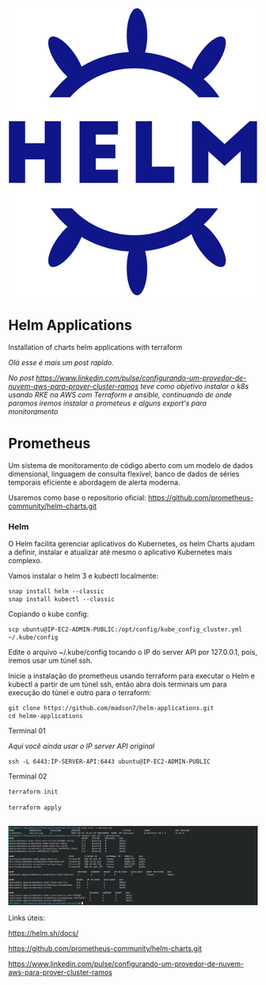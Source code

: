 ![get nodes](./img/helm.svg)
# Helm Applications
Installation of charts helm applications with terraform

*Olá esse é mais um post rapido.*

*No post https://www.linkedin.com/pulse/configurando-um-provedor-de-nuvem-aws-para-prover-cluster-ramos teve como objetivo instalar o k8s usando RKE na AWS com Terraform e ansible, continuando de onde paramos iremos instalar o prometeus e alguns export's para monitoramento*

# Prometheus

Um sistema de monitoramento de código aberto com um modelo de dados dimensional, linguagem de consulta flexível, banco de dados de séries temporais eficiente e abordagem de alerta moderna.

Usaremos como base o repositorio oficial:
https://github.com/prometheus-community/helm-charts.git

### Helm

O Helm facilita gerenciar aplicativos do Kubernetes, os helm Charts ajudam a definir, instalar e atualizar até mesmo o aplicativo Kubernetes mais complexo.

Vamos instalar o helm 3 e kubectl localmente:
```
snap install helm --classic
snap install kubectl --classic
```

Copiando o kube config:
```
scp ubuntu@IP-EC2-ADMIN-PUBLIC:/opt/config/kube_config_cluster.yml ~/.kube/config
```

Edite o arquivo ~/.kube/config tocando o IP do server API por 127.0.0.1, pois, iremos usar um túnel ssh.

Inicie a instalação do prometheus usando terraform para executar o Helm e kubectl a partir de um túnel ssh, então abra dois terminais um para execução do túnel e outro para o terraform:

```
git clone https://github.com/madson7/helm-applications.git
cd helme-applications
```

Terminal 01

*Aqui você ainda usar o IP server API original*
```
ssh -L 6443:IP-SERVER-API:6443 ubuntu@IP-EC2-ADMIN-PUBLIC
```
Terminal 02
```
terraform init

terraform apply


```

![get nodes](./img/getAll.png)

Links úteis:

https://helm.sh/docs/

https://github.com/prometheus-community/helm-charts.git

https://www.linkedin.com/pulse/configurando-um-provedor-de-nuvem-aws-para-prover-cluster-ramos